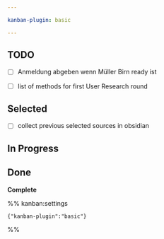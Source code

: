 ```yaml
---

kanban-plugin: basic

---
```


## TODO

- [ ] Anmeldung abgeben wenn Müller Birn ready ist
- [ ] list of methods for first User Research round


## Selected

- [ ] collect previous selected sources in obsidian


## In Progress



## Done

**Complete**




%% kanban:settings
```
{"kanban-plugin":"basic"}
```
%%